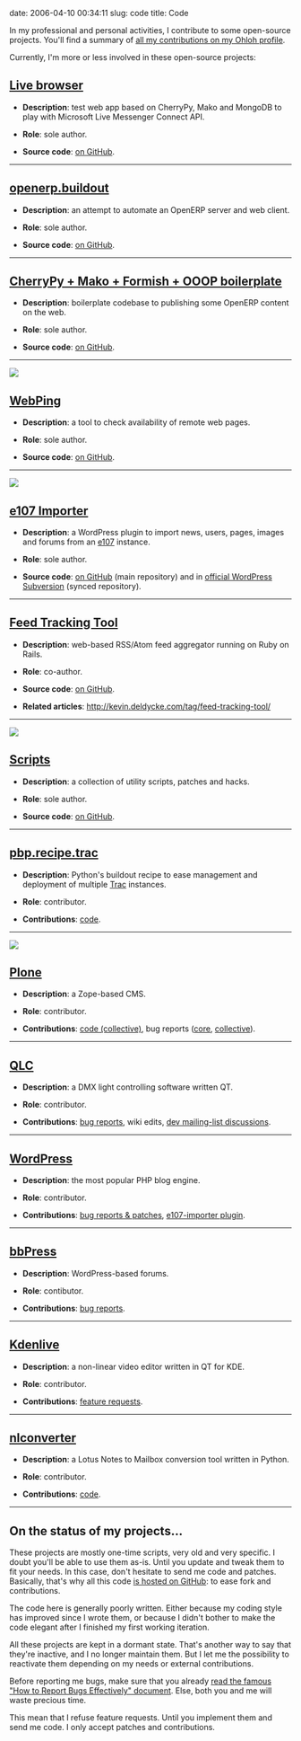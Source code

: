 date: 2006-04-10 00:34:11
slug: code
title: Code

In my professional and personal activities, I contribute to some open-source projects. You'll find a summary of [all my contributions on my Ohloh profile](http://ohloh.net/accounts/kevin).

Currently, I'm more or less involved in these open-source projects:

## [Live browser](http://github.com/kdeldycke/live_browser)

  * **Description**: test web app based on CherryPy, Mako and MongoDB to play with Microsoft Live Messenger Connect API.

  * **Role**: sole author.

  * **Source code**: [on GitHub](http://github.com/kdeldycke/live_browser).

* * *

## [openerp.buildout](http://github.com/kdeldycke/openerp.buildout)

  * **Description**: an attempt to automate an OpenERP server and web client.

  * **Role**: sole author.

  * **Source code**: [on GitHub](http://github.com/kdeldycke/openerp.buildout).

* * *

## [CherryPy + Mako + Formish + OOOP boilerplate](http://github.com/kdeldycke/cherrypy_mako_formish_ooop_boilerplate)

  * **Description**: boilerplate codebase to publishing some OpenERP content on the web.

  * **Role**: sole author.

  * **Source code**: [on GitHub](http://github.com/kdeldycke/cherrypy_mako_formish_ooop_boilerplate).

* * *

[![](/static/uploads/2011/08/webping-dashboard.png)](/static/uploads/2011/08/webping-dashboard.png)

## [WebPing](http://github.com/kdeldycke/webping)

  * **Description**: a tool to check availability of remote web pages.

  * **Role**: sole author.

  * **Source code**: [on GitHub](http://github.com/kdeldycke/webping).

* * *

[![](/static/uploads/2011/04/e107-importer-12-option-panel.png)](/static/uploads/2011/05/e107-importer-v1-3-option-panel.png)

## [e107 Importer](http://wordpress.org/extend/plugins/e107-importer/)

  * **Description**: a WordPress plugin to import news, users, pages, images and forums from an [e107](http://www.e107.org) instance.

  * **Role**: sole author.

  * **Source code**: [on GitHub](http://github.com/kdeldycke/e107-importer) (main repository) and in [official WordPress Subversion](http://plugins.trac.wordpress.org/browser/e107-importer) (synced repository).

* * *

## [Feed Tracking Tool](http://github.com/kdeldycke/feed-tracking-tool)

  * **Description**: web-based RSS/Atom feed aggregator running on Ruby on Rails.

  * **Role**: co-author.

  * **Source code**: [on GitHub](http://github.com/kdeldycke/feed-tracking-tool).

  * **Related articles**: http://kevin.deldycke.com/tag/feed-tracking-tool/

* * *

[![](/static/uploads/2006/04/gnu-gpl-logo.png)](/static/uploads/2006/04/gnu-gpl-logo.png)

## [Scripts](http://github.com/kdeldycke/scripts)

  * **Description**: a collection of utility scripts, patches and hacks.

  * **Role**: sole author.

  * **Source code**: [on GitHub](http://github.com/kdeldycke/scripts).

* * *

## [pbp.recipe.trac](http://pypi.python.org/pypi/pbp.recipe.trac)

  * **Description**: Python's buildout recipe to ease management and deployment of multiple [Trac](http://trac.edgewall.org) instances.

  * **Role**: contributor.

  * **Contributions**: [code](http://bitbucket.org/tarek/atomisator/changesets).

* * *

![](/static/uploads/2006/04/plone-logo.png)

## [Plone](http://plone.org)

  * **Description**: a Zope-based CMS.

  * **Role**: contributor.

  * **Contributions**: [code (collective)](http://dev.plone.org/collective/search?q=kdeldycke&changeset=on), bug reports ([core](http://dev.plone.org/plone/search?q=kdeldycke&ticket=on), [collective](http://plone.org/author/kdeldycke)).

* * *

## [QLC](http://sourceforge.net/projects/qlc/)

  * **Description**: a DMX light controlling software written QT.

  * **Role**: contributor.

  * **Contributions**: [bug reports](http://sourceforge.net/apps/trac/qlc/query?reporter=~kevin-deldycke), wiki edits, [dev mailing-list discussions](http://sourceforge.net/search/index.php?group_id=44856&type_of_search=mlists&ml_name=qlc-devel&words=%22Kevin+Deldycke%22).

* * *

## [WordPress](http://wordpress.org)

  * **Description**: the most popular PHP blog engine.

  * **Role**: contributor.

  * **Contributions**: [bug reports & patches](http://core.trac.wordpress.org/query?reporter=~Coolkevman), [e107-importer plugin](http://wordpress.org/extend/plugins/e107-importer/).

* * *

## [bbPress](http://bbpress.org)

  * **Description**: WordPress-based forums.

  * **Role**: contibutor.

  * **Contributions**: [bug reports](http://trac.bbpress.org/query?reporter=~Coolkevman).

* * *

## [Kdenlive](http://kdenlive.org)

  * **Description**: a non-linear video editor written in QT for KDE.

  * **Role**: contributor.

  * **Contributions**: [feature requests](http://google.com/search?q="kevin-deldycke"+site%3Akdenlive.org%2Fmantis%2F).

* * *

## [nlconverter](http://code.google.com/p/nlconverter)

  * **Description**: a Lotus Notes to Mailbox conversion tool written in Python.

  * **Role**: contributor.

  * **Contributions**: [code](http://code.google.com/p/nlconverter/people/detail?u=kevin.deldycke).

* * *

## On the status of my projects...

These projects are mostly one-time scripts, very old and very specific. I doubt you'll be able to use them as-is. Until you update and tweak them to fit your needs. In this case, don't hesitate to send me code and patches. Basically, that's why all this code [is hosted on GitHub](http://github.com/kdeldycke): to ease fork and contributions.

The code here is generally poorly written. Either because my coding style has improved since I wrote them, or because I didn't bother to make the code elegant after I finished my first working iteration.

All these projects are kept in a dormant state. That's another way to say that they're inactive, and I no longer maintain them. But I let me the possibility to reactivate them depending on my needs or external contributions.

Before reporting me bugs, make sure that you already [read the famous "How to Report Bugs Effectively" document](http://www.chiark.greenend.org.uk/~sgtatham/bugs.html). Else, both you and me will waste precious time.

This mean that I refuse feature requests. Until you implement them and send me code. I only accept patches and contributions.
